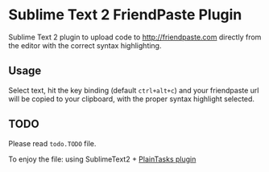 Sublime Text 2 FriendPaste Plugin
=============

Sublime Text 2 plugin to upload code to http://friendpaste.com directly from the editor with the correct syntax highlighting.

Usage
-------
Select text, hit the key binding (default `ctrl+alt+c`) and your friendpaste url will be copied to your clipboard, with the proper syntax highlight selected.

TODO
-------

Please read `todo.TODO` file.

To enjoy the file: using SublimeText2 + [PlainTasks plugin](https://github.com/aziz/PlainTasks)